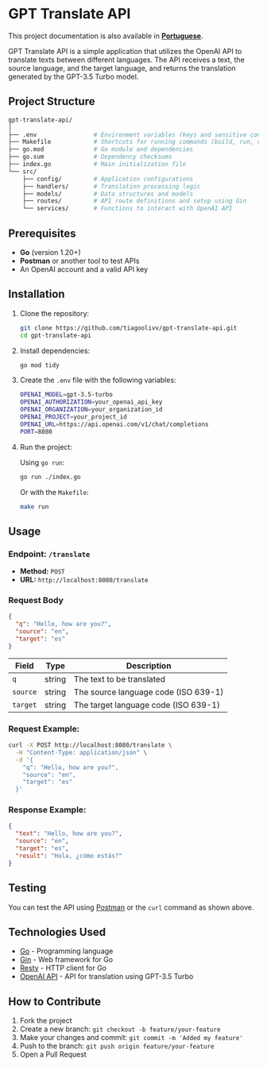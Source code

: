 # GPT Translate API

This project documentation is also available in **[Portuguese](README.pt-BR.md)**.

GPT Translate API is a simple application that utilizes the OpenAI API to translate texts between different languages. The API receives a text, the source language, and the target language, and returns the translation generated by the GPT-3.5 Turbo model.

## Project Structure

```bash
gpt-translate-api/
│
├── .env                # Environment variables (keys and sensitive configurations)
├── Makefile            # Shortcuts for running commands (build, run, etc.)
├── go.mod              # Go module and dependencies
├── go.sum              # Dependency checksums
├── index.go            # Main initialization file
└── src/
    ├── config/         # Application configurations
    ├── handlers/       # Translation processing logic
    ├── models/         # Data structures and models
    ├── routes/         # API route definitions and setup using Gin
    └── services/       # Functions to interact with OpenAI API
```

## Prerequisites

- **Go** (version 1.20+)
- **Postman** or another tool to test APIs
- An OpenAI account and a valid API key

## Installation

1. Clone the repository:

   ```bash
   git clone https://github.com/tiagoolivv/gpt-translate-api.git
   cd gpt-translate-api
   ```

2. Install dependencies:

   ```bash
   go mod tidy
   ```

3. Create the `.env` file with the following variables:

   ```bash
   OPENAI_MODEL=gpt-3.5-turbo
   OPENAI_AUTHORIZATION=your_openai_api_key
   OPENAI_ORGANIZATION=your_organization_id
   OPENAI_PROJECT=your_project_id
   OPENAI_URL=https://api.openai.com/v1/chat/completions
   PORT=8080
   ```

4. Run the project:

   Using `go run`:
   
   ```bash
   go run ./index.go
   ```

   Or with the `Makefile`:

   ```bash
   make run
   ```

## Usage

### Endpoint: `/translate`

- **Method:** `POST`
- **URL:** `http://localhost:8080/translate`

### Request Body

```json
{
  "q": "Hello, how are you?",
  "source": "en",
  "target": "es"
}
```

| Field    | Type   | Description                         |
|----------|--------|-------------------------------------|
| `q`      | string | The text to be translated           |
| `source` | string | The source language code (ISO 639-1) |
| `target` | string | The target language code (ISO 639-1) |

### Request Example:

```bash
curl -X POST http://localhost:8080/translate \
  -H "Content-Type: application/json" \
  -d '{
    "q": "Hello, how are you?",
    "source": "en",
    "target": "es"
  }'
```

### Response Example:

```json
{
  "text": "Hello, how are you?",
  "source": "en",
  "target": "es",
  "result": "Hola, ¿cómo estás?"
}
```

## Testing

You can test the API using [Postman](https://www.postman.com/) or the `curl` command as shown above.

## Technologies Used

- [Go](https://golang.org/) - Programming language
- [Gin](https://github.com/gin-gonic/gin) - Web framework for Go
- [Resty](https://github.com/go-resty/resty) - HTTP client for Go
- [OpenAI API](https://beta.openai.com/docs/) - API for translation using GPT-3.5 Turbo

## How to Contribute

1. Fork the project
2. Create a new branch: `git checkout -b feature/your-feature`
3. Make your changes and commit: `git commit -m 'Added my feature'`
4. Push to the branch: `git push origin feature/your-feature`
5. Open a Pull Request